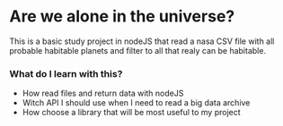 # Are we alone in the universe?

This is a basic study project in nodeJS that read a nasa CSV file with all probable habitable planets and filter to all that realy can be habitable.

### What do I learn with this?
- How read files and return data with nodeJS
- Witch API I should use when I need to read a big data archive
- How choose a library that will be most useful to my project
